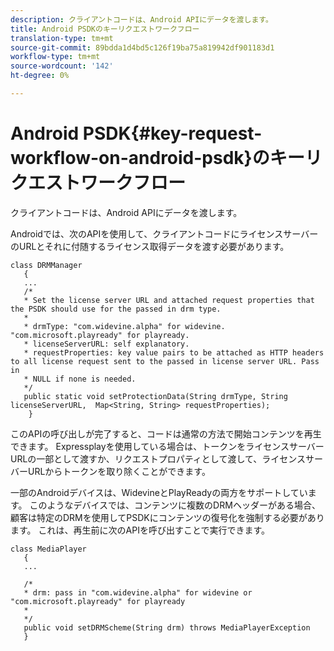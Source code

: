 ```yaml
---
description: クライアントコードは、Android APIにデータを渡します。
title: Android PSDKのキーリクエストワークフロー
translation-type: tm+mt
source-git-commit: 89bdda1d4bd5c126f19ba75a819942df901183d1
workflow-type: tm+mt
source-wordcount: '142'
ht-degree: 0%

---
```



# Android PSDK{#key-request-workflow-on-android-psdk}のキーリクエストワークフロー

クライアントコードは、Android APIにデータを渡します。

Androidでは、次のAPIを使用して、クライアントコードにライセンスサーバーのURLとそれに付随するライセンス取得データを渡す必要があります。

```
class DRMManager 
   { 
   ... 
   /* 
   * Set the license server URL and attached request properties that the PSDK should use for the passed in drm type.  
   * 
   * drmType: "com.widevine.alpha" for widevine. "com.microsoft.playready" for playready. 
   * licenseServerURL: self explanatory.  
   * requestProperties: key value pairs to be attached as HTTP headers to all license request sent to the passed in license server URL. Pass in 
   * NULL if none is needed.  
   */ 
   public static void setProtectionData(String drmType, String licenseServerURL,  Map<String, String> requestProperties); 
    }
```

このAPIの呼び出しが完了すると、コードは通常の方法で開始コンテンツを再生できます。 Expressplayを使用している場合は、トークンをライセンスサーバーURLの一部として渡すか、リクエストプロパティとして渡して、ライセンスサーバーURLからトークンを取り除くことができます。

一部のAndroidデバイスは、WidevineとPlayReadyの両方をサポートしています。 このようなデバイスでは、コンテンツに複数のDRMヘッダーがある場合、顧客は特定のDRMを使用してPSDKにコンテンツの復号化を強制する必要があります。 これは、再生前に次のAPIを呼び出すことで実行できます。

```
class MediaPlayer 
   { 
   ... 
    
   /* 
   * drm: pass in "com.widevine.alpha" for widevine or "com.microsoft.playready" for playready 
   * 
   */ 
   public void setDRMScheme(String drm) throws MediaPlayerException 
   }
```

